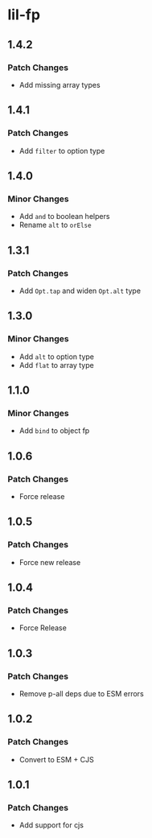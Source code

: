 # lil-fp

## 1.4.2

### Patch Changes

- Add missing array types

## 1.4.1

### Patch Changes

- Add `filter` to option type

## 1.4.0

### Minor Changes

- Add `and` to boolean helpers
- Rename `alt` to `orElse`

## 1.3.1

### Patch Changes

- Add `Opt.tap` and widen `Opt.alt` type

## 1.3.0

### Minor Changes

- Add `alt` to option type
- Add `flat` to array type

## 1.1.0

### Minor Changes

- Add `bind` to object fp

## 1.0.6

### Patch Changes

- Force release

## 1.0.5

### Patch Changes

- Force new release

## 1.0.4

### Patch Changes

- Force Release

## 1.0.3

### Patch Changes

- Remove p-all deps due to ESM errors

## 1.0.2

### Patch Changes

- Convert to ESM + CJS

## 1.0.1

### Patch Changes

- Add support for cjs
